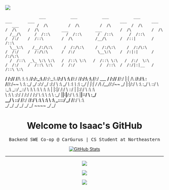 ![](assets/images/header.png)

<p>
  
                   ___           ___           ___           ___                    ___       ___                                      ___           ___     
       ___        /  /\         /  /\         /  /\         /  /\                  /  /\     /  /\          ___            ___        /  /\         /  /\    
      /__/\      /  /::\       /  /::\       /  /::\       /  /::\                /  /:/    /  /::\        /  /\          /__/\      /  /::|       /  /::\   
      \__\:\    /__/:/\:\     /  /:/\:\     /  /:/\:\     /  /:/\:\              /  /:/    /  /:/\:\      /  /:/          \__\:\    /  /:|:|      /  /:/\:\  
      /  /::\  _\_ \:\ \:\   /  /::\ \:\   /  /::\ \:\   /  /:/  \:\            /  /:/    /  /::\ \:\    /  /:/           /  /::\  /  /:/|:|__   /  /::\ \:\ 
   __/  /:/\/ /__/\ \:\ \:\ /__/:/\:\_\:\ /__/:/\:\_\:\ /__/:/ \  \:\          /__/:/    /__/:/\:\ \:\  /__/:/  ___    __/  /:/\/ /__/:/ |:| /\ /__/:/\:\ \:\
  /__/\/:/~~  \  \:\ \:\_\/ \__\/  \:\/:/ \__\/  \:\/:/ \  \:\  \__\/          \  \:\    \  \:\ \:\_\/  |  |:| /  /\  /__/\/:/~~  \__\/  |:|/:/ \  \:\ \:\_\/
  \  \::/      \  \:\_\:\        \__\::/       \__\::/   \  \:\                 \  \:\    \  \:\ \:\    |  |:|/  /:/  \  \::/         |  |:/:/   \  \:\ \:\  
   \  \:\       \  \:\/:/        /  /:/        /  /:/     \  \:\                 \  \:\    \  \:\_\/    |__|:|__/:/    \  \:\         |__|::/     \  \:\_\/  
    \__\/        \  \::/        /__/:/        /__/:/       \  \:\                 \  \:\    \  \:\       \__\::::/      \__\/         /__/:/       \  \:\    
                  \__\/         \__\/         \__\/         \__\/                  \__\/     \__\/           ~~~~                     \__\/         \__\/    

  <h1 align="center">
    <b>Welcome to Isaac's GitHub</b>
  </h1>
  <p align="center">
    <samp>Backend SWE Co-op @ CarGurus | CS Student at Northeastern</samp>
  </p>
</p>

<p align="center">
  <a href="https://github.com/isaac-levine">
    <img alt="GitHub Stats" src="https://github-readme-stats.vercel.app/api?username=isaac-levine&custom_title=GitHub%20Stats&show_icons=true&theme=github_dark&count_private=true&include_all_commits=true&hide_border=true" />
  </a>
</p>

-----

<p align="center">
  <a href="https://www.linkedin.com/in/isaacmlevine4">
    <img src="https://img.shields.io/badge/LinkedIn-Isaac Levine-0072B1?logo=linkedin&style=flat-square" />
  </a>
</p>
<p align="center">
  <a href="https://x.com/isaaclevine84">
    <img src="https://img.shields.io/badge/@isaaclevine84-000000?logo=x&logoColor=white&style=flat-square" />
  </a>
</p>
<p align="center">
  <a href="https://visitcount.itsvg.in">
    <img src="https://visitcount.itsvg.in/api?id=isaac-levine&label=Profile%20Views&color=12&icon=0&pretty=true" />
  </a>
</p>
  
<!-- <p align="center">
  <a href="https://github.com/isaac-levine">
    <img src="https://enkahcw3aqjzlyp.m.pipedream.net/?key=gh-wei&label=visitors&color=grey&style=flat" />
  </a>
</p> -->
